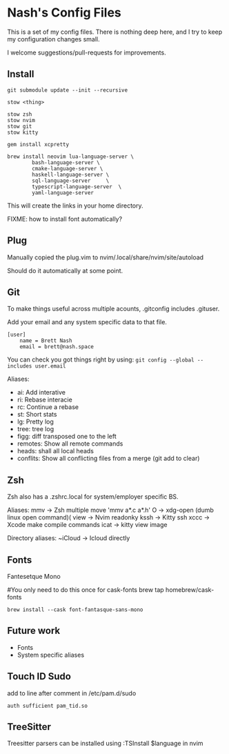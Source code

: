 Nash's Config Files
===================

This is a set of my config files.  There is nothing deep here, and I try to
keep my configuration changes small.

I welcome suggestions/pull-requests for improvements.

Install
-------

	git submodule update --init --recursive

	stow <thing>

	stow zsh
	stow nvim
	stow git
	stow kitty

    gem install xcpretty

    brew install neovim lua-language-server \
            bash-language-server \
            cmake-language-server \
            haskell-language-server \
            sql-language-server     \
            typescript-language-server  \
            yaml-language-server


This will create the links in your home directory.

FIXME: how to install font automatically?

Plug
----

Manually copied the plug.vim to nvim/.local/share/nvim/site/autoload

Should do it automatically at some point.

Git
---

To make things useful across multiple acounts, .gitconfig includes .gituser.

Add your email and any system specific data to that file.

```
[user]
	name = Brett Nash
	email = brett@nash.space
```

You can check you got things right by using: `git config --global --includes user.email`

Aliases:
  - ai: Add interative
  - ri: Rebase interacie
  - rc: Continue a rebase
  - st: Short stats
  - lg: Pretty log
  - tree: tree log
  - figg: diff transposed one to the left
  - remotes: Show all remote commands
  - heads: shall all local heads
  - conflits: Show all conflicting files from a merge (git add to clear)

Zsh
---

Zsh also has a .zshrc.local for system/employer specific BS.

Aliases:
    mmv -> Zsh multiple move 'mmv a*.c a*.h'
    O -> xdg-open (dumb linux open command)(
    view -> Nvim readonky
    kssh -> Kitty ssh
    xccc -> Xcode make compile commands
    icat -> kitty view image

Directory aliases:
    ~iCloud -> Icloud directly

Fonts
-----

Fantesetque Mono
 
#You only need to do this once for cask-fonts
    brew tap homebrew/cask-fonts

    brew install --cask font-fantasque-sans-mono

Future work
-----------

   - Fonts
   - System specific aliases

Touch ID Sudo
-------------

add to line after comment in /etc/pam.d/sudo

```
auth sufficient pam_tid.so
```

TreeSitter
----------

Treesitter parsers can be installed using :TSInstall $language in nvim
